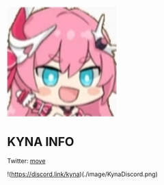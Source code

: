 ![Kyna.png](./image/kyna.png)

# KYNA INFO
Twitter: [move](https://twitter.com/KynaDiscord)

!(https://discord.link/kyna)(./image/KynaDiscord.png)
